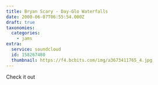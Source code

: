```yaml
---
title: Bryan Scary - Day-Glo Waterfalls
date: 2000-06-07T06:55:54.000Z
draft: true
taxonomies:
  categories:
    - jams
extra:
  service: soundcloud
  id: 158267480
  thumbnail: https://f4.bcbits.com/img/a3673411765_4.jpg
---
```


Check it out
